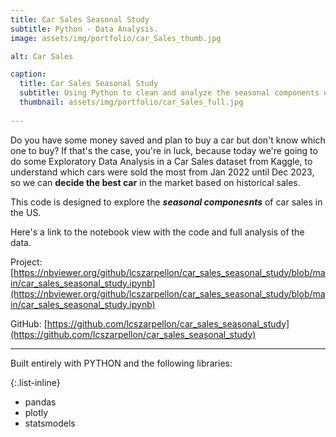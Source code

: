 ```yaml
---
title: Car Sales Seasonal Study
subtitle: Python - Data Analysis.
image: assets/img/portfolio/car_Sales_thumb.jpg

alt: Car Sales

caption:
  title: Car Sales Seasonal Study
  subtitle: Using Python to clean and analyze the seasonal components of car sales in the US to drive insights.
  thumbnail: assets/img/portfolio/car_Sales_full.jpg
  
---
```


Do you have some money saved and plan to buy a car but don't know which one to buy?
If that's the case, you're in luck, because today we're going to do some Exploratory Data Analysis in a Car Sales dataset from Kaggle, to understand which cars were sold the most from Jan 2022 until Dec 2023, so we can **decide the best car** in the market based on historical sales.

This code is designed to explore the ***seasonal componesnts*** of car sales in the US.

Here's a link to the notebook view with the code and full analysis of the data.

Project: [https://nbviewer.org/github/lcszarpellon/car_sales_seasonal_study/blob/main/car_sales_seasonal_study.ipynb](https://nbviewer.org/github/lcszarpellon/car_sales_seasonal_study/blob/main/car_sales_seasonal_study.ipynb)

GitHub: [https://github.com/lcszarpellon/car_sales_seasonal_study](https://github.com/lcszarpellon/car_sales_seasonal_study)

---

Built entirely with PYTHON and the following libraries:

{:.list-inline}
- pandas
- plotly
- statsmodels
